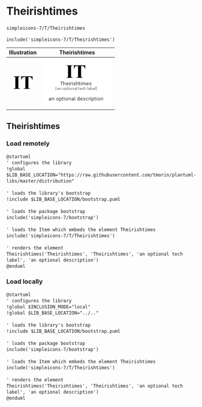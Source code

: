# Theirishtimes


```text
simpleicons-7/T/Theirishtimes
```

```text
include('simpleicons-7/T/Theirishtimes')
```



| Illustration | Theirishtimes |
| :---: | :---: |
| ![illustration for Illustration](../../simpleicons-7/T/Theirishtimes.png) | ![illustration for Theirishtimes](../../simpleicons-7/T/Theirishtimes.Local.png) |




## Theirishtimes

### Load remotely
```plantuml
@startuml
' configures the library
!global $LIB_BASE_LOCATION="https://raw.githubusercontent.com/tmorin/plantuml-libs/master/distribution"

' loads the library's bootstrap
!include $LIB_BASE_LOCATION/bootstrap.puml

' loads the package bootstrap
include('simpleicons-7/bootstrap')

' loads the Item which embeds the element Theirishtimes
include('simpleicons-7/T/Theirishtimes')

' renders the element
Theirishtimes('Theirishtimes', 'Theirishtimes', 'an optional tech label', 'an optional description')
@enduml
```

### Load locally
```plantuml
@startuml
' configures the library
!global $INCLUSION_MODE="local"
!global $LIB_BASE_LOCATION="../.."

' loads the library's bootstrap
!include $LIB_BASE_LOCATION/bootstrap.puml

' loads the package bootstrap
include('simpleicons-7/bootstrap')

' loads the Item which embeds the element Theirishtimes
include('simpleicons-7/T/Theirishtimes')

' renders the element
Theirishtimes('Theirishtimes', 'Theirishtimes', 'an optional tech label', 'an optional description')
@enduml
```

